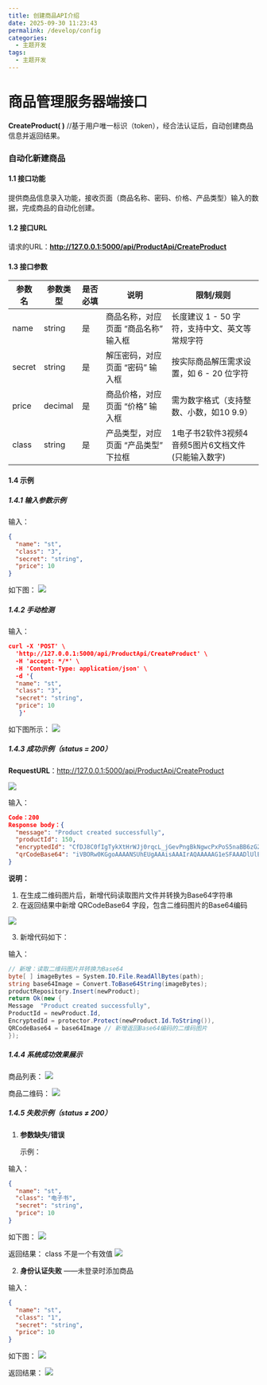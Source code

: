 ```yaml
---
title: 创建商品API介绍
date: 2025-09-30 11:23:43
permalink: /develop/config
categories:
  - 主题开发
tags:
  - 主题开发
---
```


# 商品管理服务器端接口

**CreateProduct( )**  //基于用户唯一标识（token），经合法认证后，自动创建商品信息并返回结果。

### 自动化新建商品

#### 1.1 接口功能

提供商品信息录入功能，接收页面（商品名称、密码、价格、产品类型）输入的数据，完成商品的自动化创建。

#### 1.2 接口URL

请求的URL：**http://127.0.0.1:5000/api/ProductApi/CreateProduct**

#### 1.3 接口参数

| 参数名    | 参数类型    | 是否必填 | 说明                   | 限制/规则                         |
| ------ | ------- | ---- | -------------------- | ----------------------------- |
| name   | string  | 是    | 商品名称，对应页面 “商品名称” 输入框 | 长度建议 1 - 50 字符，支持中文、英文等常规字符   |
| secret | string  | 是    | 解压密码，对应页面 “密码” 输入框   | 按实际商品解压需求设置，如 6 - 20 位字符      |
| price  | decimal | 是    | 商品价格，对应页面 “价格” 输入框   | 需为数字格式（支持整数、小数，如10 9.9）       |
| class  | string  | 是    | 产品类型，对应页面 “产品类型” 下拉框 | 1电子书2软件3视频4音频5图片6文档文件(只能输入数字) |
#### 1.4  **示例**

##### 1.4.1   **输入参数示例** 

输入：
```json
{
  "name": "st",
  "class": "3",
  "secret": "string",
  "price": 10
}
```

如下图：
![](assert/接口输入参数示例.png)
##### 1.4.2   **手动检测** 

输入：
```json
curl -X 'POST' \
  'http://127.0.0.1:5000/api/ProductApi/CreateProduct' \
  -H 'accept: */*' \
  -H 'Content-Type: application/json' \
  -d '{
  "name": "st",
  "class": "3",
  "secret": "string",
  "price": 10
   }'
```
如下图所示：
![](assert/手动检测.png)

##### 1.4.3   **成功示例**（status = 200）

**RequestURL**：http://127.0.0.1:5000/api/ProductApi/CreateProduct

![](assert/q.png)

输入：
```json
Code：200
Response body：{
  "message": "Product created successfully",
  "productId": 150,
  "encryptedId": "CfDJ8C0fIgTykXtHrWJj0rqcL_jGevPngBkNgwcPxPoS5naBB6zG28BcNJFRKfpQWj70gDzHDhL6W_rE8bnN66TiqCN74dU5m16o75HFResbXSbIFYMYV9s-AWXCd5mxtoqM3w",
  "qrCodeBase64": "iVBORw0KGgoAAAANSUhEUgAAAisAAAIrAQAAAAAG1eSFAAADlUlEQVR4nO2dwXHcMAxF5cnBR5eQUlyaXVpK2RUVORK5CYII="
}
```
**说明：**

1.  在生成二维码图片后，新增代码读取图片文件并转换为Base64字符串 
2. 在返回结果中新增 QRCodeBase64 字段，包含二维码图片的Base64编码

![](assert/1%204.png)

3. 新增代码如下：

输入：
```csharp
// 新增：读取二维码图片并转换为Base64
byte[ ] imageBytes = System.IO.File.ReadAllBytes(path);
string base64Image = Convert.ToBase64String(imageBytes);
productRepository.Insert(newProduct);
return Ok(new {
Message  "Product created successfully",
ProductId = newProduct.Id,
EncryptedId = protector.Protect(newProduct.Id.ToString()),
QRCodeBase64 = base64Image // 新增返回Base64编码的二维码图片
});
```
##### 1.4.4   **系统成功效果展示**

商品列表：
![](assert/成功展示1.png)

商品二维码：
![](assert/成功展示2%202.png)
##### 1.4.5   **失败示例**（status ≠ 200）
  
1. **参数缺失/错误**  

   示例：

输入：   
```json   
{
  "name": "st",
  "class": "电子书",
  "secret": "string",
  "price": 10
}
```
如下图：
![](assert/参数确实示例.png)

返回结果：
   class 不是一个有效值
![](assert/返回结果.png)

2.  **身份认证失败**
——未登录时添加商品

输入：
```json 
{
  "name": "st",
  "class": "1",
  "secret": "string",
  "price": 10
}
```
如下图：
![](assert/身份认证失败.png)

返回结果：
![](assert/qw%201.png)
